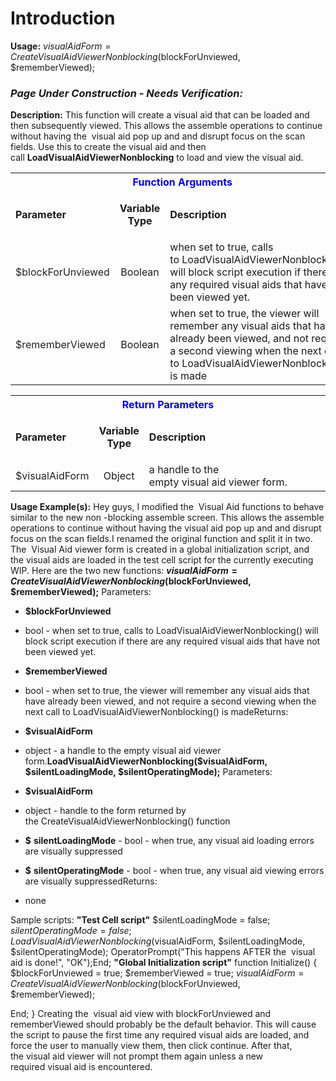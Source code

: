 # Introduction

**Usage:** 
$visualAidForm = CreateVisualAidViewerNonblocking($blockForUnviewed, $rememberViewed);



### ***Page Under Construction - Needs Verification:***  



**Description:** This function will create a visual aid that can be loaded and then subsequently viewed. This allows the assemble operations to continue without having the 
visual
aid
pop up and and disrupt focus on the scan fields. Use this to create the visual aid and then call **LoadVisualAidViewerNonblocking**  to load and view the visual aid.
<table class="confluenceTable"><tbody><tr><th colspan="3" class="confluenceTh"><span style="color: rgb(0,0,255);">Function Arguments</span></th></tr><tr><td class="confluenceTd"><strong>Parameter</strong></td><td class="confluenceTd"><p style="text-align: center;"><strong>Variable</strong><br /><strong>Type</strong></p></td><td class="confluenceTd"><strong>Description</strong></td></tr><tr><td class="confluenceTd"><span style="color: rgb(34,34,34);">$blockForUnviewed</span></td><td style="text-align: center;" class="confluenceTd">Boolean</td><td class="confluenceTd">when set to true, calls to LoadVisualAidViewerNonblocking() will block script execution if there are any required <span class="il">visual</span> aids that have not been viewed yet.</td></tr><tr><td colspan="1" class="confluenceTd"><span style="color: rgb(34,34,34);">$rememberViewed</span></td><td colspan="1" style="text-align: center;" class="confluenceTd"><span>Boolean</span></td><td colspan="1" class="confluenceTd">when set to true, the <span class="il">viewer</span> will remember any <span class="il">visual</span> aids that have already been viewed, and not require a second viewing when the next call to LoadVisualAidViewerNonblocking() is made</td></tr></tbody></table>


<table class="confluenceTable"><tbody><tr><th colspan="3" class="confluenceTh"><span style="color: rgb(0,0,255);">Return Parameters</span></th></tr><tr><td class="confluenceTd"><strong>Parameter</strong></td><td class="confluenceTd"><p style="text-align: center;"><strong>Variable</strong><br /><strong>Type</strong></p></td><td class="confluenceTd"><strong>Description</strong></td></tr><tr><td class="confluenceTd"><span style="color: rgb(34,34,34);">$visualAidForm</span></td><td style="text-align: center;" class="confluenceTd">Object</td><td class="confluenceTd">a handle to the empty <span class="il">visual</span> <span class="il">aid</span> <span class="il">viewer</span> form.</td></tr></tbody></table>


**Usage Example(s):** 
Hey guys, I modified the 
Visual
Aid
functions to behave similar to the new non
-blocking
assemble screen. This allows the assemble operations to continue without having the visual
aid
pop up and and disrupt focus on the scan fields.I renamed the original function and split it in two. The 
Visual
Aid
viewer
form is created in a global initialization script, and the visual
aids are loaded in the test cell script for the currently executing WIP. Here are the two new functions:
**$visualAidForm = CreateVisualAidViewerNonblocking($blockForUnviewed, $rememberViewed);** 
Parameters:

- **$blockForUnviewed**

- bool - when set to true, calls to LoadVisualAidViewerNonblocking() will block script execution if there are any required visual
aids that have not been viewed yet.
- **$rememberViewed**
- bool - when set to true, the viewer
will remember any visual
aids that have already been viewed, and not require a second viewing when the next call to LoadVisualAidViewerNonblocking() is madeReturns:

- **$visualAidForm**

- object - a handle to the empty visual
aid
viewer
form.**LoadVisualAidViewerNonblocking($visualAidForm, $silentLoadingMode, $silentOperatingMode);** 
Parameters:

- **$visualAidForm**

- object - handle to the form returned by the CreateVisualAidViewerNonblocking() function
- **$**
**silentLoadingMode**  - bool - when true, any visual
aid
loading errors are visually suppressed
- **$**
**silentOperatingMode**  - bool - when true, any visual
aid
viewing errors are visually suppressedReturns:

- none

Sample scripts:
**"Test Cell script"** 
$silentLoadingMode = false;
$silentOperatingMode = false;
LoadVisualAidViewerNonblocking($visualAidForm, $silentLoadingMode, $silentOperatingMode);
OperatorPrompt("This happens AFTER the 
visual
aid
is done!", "OK");End;
**"Global Initialization script"** 
function Initialize()
{
$blockForUnviewed = true;
$rememberViewed = true;
$visualAidForm = CreateVisualAidViewerNonblocking($blockForUnviewed, $rememberViewed);

End;
}
Creating the 
visual
aid
view with blockForUnviewed and rememberViewed should probably be the default behavior. This will cause the script to pause the first time any required visual
aids are loaded, and force the user to manually view them, then click continue. After that, the visual
aid
viewer
will not prompt them again unless a new required visual
aid
is encountered.
